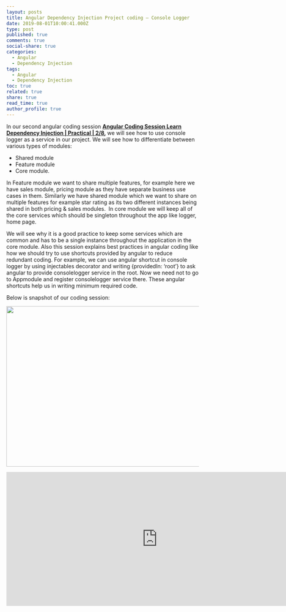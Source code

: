 ```yaml
---
layout: posts
title: Angular Dependency Injection Project coding – Console Logger
date: 2019-08-01T10:00:41.000Z
type: post
published: true
comments: true
social-share: true
categories:
  - Angular
  - Dependency Injection
tags:
  - Angular
  - Dependency Injection
toc: true
related: true
share: true
read_time: true
author_profile: true
---
```


<p>In our second angular coding session <strong><a href="https://www.youtube.com/watch?v=AIFbohEG1xs&amp;list=PLZed_adPqIJrQ5uFoaQg8P_fDNGjpeSRH&amp;index=29" target="_blank" rel="noopener noreferrer">Angular Coding Session Learn Dependency Injection | Practical | 2/8</a><em>, </em></strong>we will see how to use console logger as a service in our project. We will see how to differentiate between various types of modules:</p>
<ul>
<li>Shared module</li>
<li>Feature module</li>
<li>Core module.</li>
</ul>
<p>In Feature module we want to share multiple features, for example here we have sales module, pricing module as they have separate business use cases in them. Similarly we have shared module which we want to share on multiple features for example star rating as its two different instances being shared in both pricing &amp; sales modules.  In core module we will keep all of the core services which should be singleton throughout the app like logger, home page.</p>
<p>We will see why it is a good practice to keep some services which are common and has to be a single instance throughout the application in the core module. Also this session explains best practices in angular coding like how we should try to use shortcuts provided by angular to reduce redundant coding. For example, we can use angular shortcut in console logger by using injectables decorator and writing {providedIn: ‘root’} to ask angular to provide consolelogger service in the root. Now we need not to go to Appmodule and register consolelogger service there. These angular shortcuts help us in writing minimum required code.</p>
<p>Below is snapshot of our coding session:</p>
<p><img class="alignnone size-full wp-image-2500" src="{{ site.baseurl }}/assets/2019/08/DI_Coding_2.png" alt="" width="790" height="419" /></p>
<p><iframe src="https://www.youtube.com/embed/AIFbohEG1xs" width="790" height="350" frameborder="0" allowfullscreen="allowfullscreen"><span data-mce-type="bookmark" style="display: inline-block; width: 0px; overflow: hidden; line-height: 0;" class="mce_SELRES_start">﻿</span></iframe></p>
